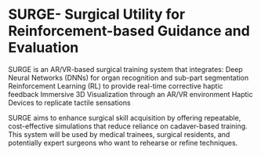 # SURGE- Surgical Utility for Reinforcement-based Guidance and Evaluation 

SURGE is an AR/VR-based surgical training system that integrates:
  Deep Neural Networks (DNNs) for organ recognition and sub-part segmentation
  Reinforcement Learning (RL) to provide real-time corrective haptic feedback
  Immersive 3D Visualization through an AR/VR environment
  Haptic Devices to replicate tactile sensations

SURGE aims to enhance surgical skill acquisition by offering repeatable, cost-effective simulations that reduce reliance on cadaver-based training. This system will be used by medical trainees, surgical residents, and potentially expert surgeons who want to rehearse or refine techniques.
